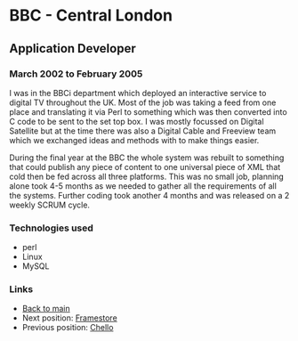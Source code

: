 # BBC - Central London

## Application Developer
### March 2002 to February 2005

I was in the BBCi department which deployed an interactive service to digital TV throughout the UK. Most of the job was taking a feed from one place and translating it via Perl to something which was then converted into C code to be sent to the set top box. I was mostly focussed on Digital Satellite but at the time there was also a Digital Cable and Freeview team which we exchanged ideas and methods with to make things easier.

During the final year at the BBC the whole system was rebuilt to something that could publish any piece of content to one universal piece of XML that cold then be fed across all three platforms. This was no small job, planning alone took 4-5 months as we needed to gather all the requirements of all the systems. Further coding took another 4 months and was released on a 2 weekly SCRUM cycle.

### Technologies used

* perl
* Linux
* MySQL

### Links

* [Back to main](/)
* Next position: [Framestore](framestore.md)
* Previous position: [Chello](chello.md)
